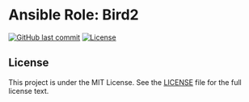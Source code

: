 # Ansible Role: Bird2

[![GitHub last commit](https://img.shields.io/github/last-commit/ursinn-ansible/role-bird2?logo=github&style=for-the-badge)](https://github.com/ursinn-ansible/role-bird2/commits)
[![License](https://img.shields.io/github/license/ursinn-ansible/role-bird2?style=for-the-badge)](https://github.com/ursinn-ansible/role-bird2/blob/main/LICENSE)

## License

This project is under the MIT License. See the [LICENSE](https://github.com/ursinn-ansible/role-bird2/blob/main/LICENSE) file for the full license text.
